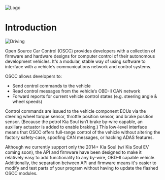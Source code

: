 ![Logo](https://raw.githubusercontent.com/wiki/PolySync/OSCC/images/oscc_logo_title.png)

# Introduction

![Driving](https://raw.githubusercontent.com/wiki/PolySync/OSCC/images/driving.gif)


Open Source Car Control (OSCC) provides developers with a collection of firmware and hardware designs for computer control of their autonomous development vehicles. It's a modular, stable way of using software to interface with a vehicle’s communications network and control systems.

OSCC allows developers to:

* Send control commands to the vehicle
* Read control messages from the vehicle’s OBD-II CAN network
* Forward reports for current vehicle control states (e.g. steering angle & wheel speeds) 

Control commands are issued to the vehicle component ECUs via the steering wheel torque sensor, throttle position sensor, and brake position sensor. (Because the petrol Kia Soul isn’t brake by-wire capable, an auxiliary actuator is added to enable braking.) This low-level interface means that OSCC offers full-range control of the vehicle without altering the factory safety-case, spoofing CAN messages, or hacking ADAS features.

Although we currently support only the 2014+ Kia Soul (w/ Kia Soul EV coming soon), the API and firmware have been designed to make it relatively easy to add functionality to any by-wire, OBD-II capable vehicle. Additionally, the separation between API and firmware means it's easier to modify and test parts of your program without having to update the flashed OSCC modules.
